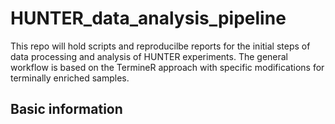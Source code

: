# HUNTER_data_analysis_pipeline
This repo will hold scripts and reproducilbe reports for the initial steps of data processing and analysis of HUNTER experiments. The general workflow is based on the TermineR approach with specific modifications for terminally enriched samples. 

## Basic information
